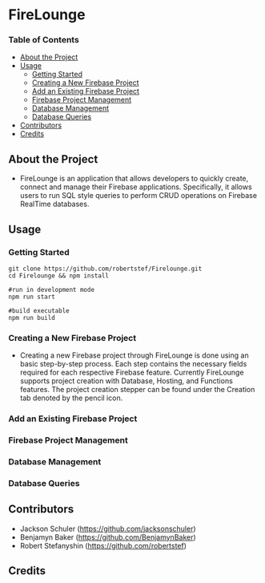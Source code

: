 # FireLounge

### Table of Contents
- [About the Project](#about-the-project)
- [Usage](#usage)
    - [Getting Started](#getting-started) 
    - [Creating a New Firebase Project](#creating-a-new-firebase-project) 
    - [Add an Existing Firebase Project](#add-an-existing-firebase-project)
    - [Firebase Project Management](#firebase-project-management)
    - [Database Management](#database-management)
    - [Database Queries](#database-queries)
- [Contributors](#contributors)
- [Credits](#credits)

## About the Project
- FireLounge is an application that allows developers to quickly create, connect and manage their Firebase applications. 
Specifically, it allows users to run SQL style queries to perform CRUD operations on Firebase RealTime databases.

## Usage

### Getting Started
```
git clone https://github.com/robertstef/Firelounge.git
cd Firelounge && npm install

#run in development mode
npm run start

#build executable
npm run build
```

### Creating a New Firebase Project
- Creating a new Firebase project through FireLounge is done using an basic step-by-step process. 
Each step contains the necessary fields required for each respective Firebase feature. Currently 
FireLounge supports project creation with Database, Hosting, and Functions features. The project
creation stepper can be found under the Creation tab denoted by the pencil icon. 


### Add an Existing Firebase Project

### Firebase Project Management

### Database Management

### Database Queries


## Contributors
- Jackson Schuler (https://github.com/jacksonschuler)
- Benjamyn Baker (https://github.com/BenjamynBaker)
- Robert Stefanyshin (https://github.com/robertstef)


## Credits

